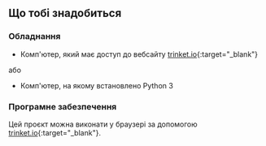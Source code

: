 ## Що тобі знадобиться

### Обладнання

+ Комп'ютер, який має доступ до вебсайту [trinket.io](https://trinket.io){:target="_blank"} 

або

+ Комп'ютер, на якому встановлено Python 3

### Програмне забезпечення

Цей проєкт можна виконати у браузері за допомогою [trinket.io](https://trinket.io){:target="_blank"}.